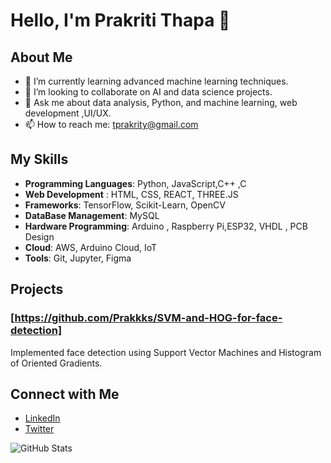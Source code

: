 # Hello, I'm Prakriti Thapa 👋

## About Me
- 🌱 I’m currently learning advanced machine learning techniques.
- 👯 I’m looking to collaborate on AI and data science projects.
- 💬 Ask me about data analysis, Python, and machine learning, web development ,UI/UX.
- 📫 How to reach me: tprakrity@gmail.com

## My Skills
- **Programming Languages**: Python, JavaScript,C++ ,C
- **Web Development** : HTML, CSS, REACT, THREE.JS 
- **Frameworks**: TensorFlow, Scikit-Learn, OpenCV
- **DataBase Management**: MySQL
- **Hardware Programming**: Arduino , Raspberry Pi,ESP32,  VHDL , PCB Design
- **Cloud**: AWS, Arduino Cloud, IoT
- **Tools**: Git, Jupyter, Figma 

## Projects
### [https://github.com/Prakkks/SVM-and-HOG-for-face-detection]
Implemented face detection using Support Vector Machines and Histogram of Oriented Gradients.



## Connect with Me
- [LinkedIn](https://www.linkedin.com/in/prakriti-thapa-497a742b9/)
- [Twitter](https://x.com/Prakkks_)


![GitHub Stats](https://github-readme-stats.vercel.app/api?username=Prakkks&show_icons=true)
